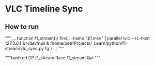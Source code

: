 VLC Timeline Sync
=================

## How to run
"""
...
function f1_stream(){
  find . -name "*$1*.mkv" | parallel \vlc --rc-host 127.0.0.1 &>/dev/null & 
  /home/petr/Projects/_Learn/python/f1-stream/vlc_sync.py 
  fg
}
...
"""

"""bash 
cd GP
f1_stream Race
f1_stream Qal
"""

